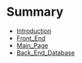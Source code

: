 # Summary

* [Introduction](README.md)
* [Front_End](./front-docs/LANDING_PAGE.md)
* [Main_Page](./front-docs/MAIN_PAGE.md)
* [Back_End_Database](./back-docs/DATABASE_STRUCTURE.md)
